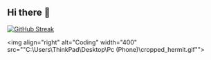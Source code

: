 ## Hi there 👋
[![GitHub Streak](https://github-readme-streak-stats.herokuapp.com/?user=Hermit0220)](https://git.io/streak-stats)

  <img align="right" alt="Coding" width="400" src=""C:\Users\ThinkPad\Desktop\Pc (Phone)\cropped_hermit.gif"">
